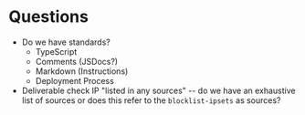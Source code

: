 # Questions

- Do we have standards?
  - TypeScript
  - Comments (JSDocs?)
  - Markdown (Instructions)
  - Deployment Process
- Deliverable check IP "listed in any sources" -- do we have an exhaustive list of sources or does this refer to the `blocklist-ipsets` as sources?
